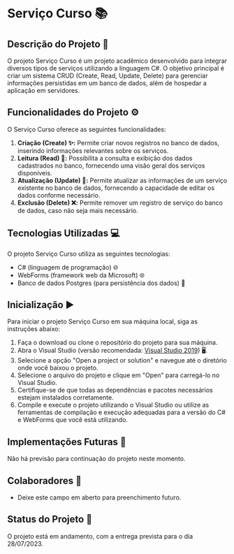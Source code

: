 # Serviço Curso 📚

## Descrição do Projeto 📝

O projeto Serviço Curso é um projeto acadêmico desenvolvido para integrar diversos tipos de serviços utilizando a linguagem C#. O objetivo principal é criar um sistema CRUD (Create, Read, Update, Delete) para gerenciar informações persistidas em um banco de dados, além de hospedar a aplicação em servidores.

## Funcionalidades do Projeto ⚙️

O Serviço Curso oferece as seguintes funcionalidades:

1. **Criação (Create) ✨:** Permite criar novos registros no banco de dados, inserindo informações relevantes sobre os serviços.
2. **Leitura (Read) 👀:** Possibilita a consulta e exibição dos dados cadastrados no banco, fornecendo uma visão geral dos serviços disponíveis.
3. **Atualização (Update) 🔄:** Permite atualizar as informações de um serviço existente no banco de dados, fornecendo a capacidade de editar os dados conforme necessário.
4. **Exclusão (Delete) ❌:** Permite remover um registro de serviço do banco de dados, caso não seja mais necessário.

## Tecnologias Utilizadas 💻

O projeto Serviço Curso utiliza as seguintes tecnologias:

- C# (linguagem de programação) 🌐
- WebForms (framework web da Microsoft) 🌐
- Banco de dados Postgres (para persistência dos dados) 🐘

## Inicialização ▶️

Para iniciar o projeto Serviço Curso em sua máquina local, siga as instruções abaixo:

1. Faça o download ou clone o repositório do projeto para sua máquina.
2. Abra o Visual Studio (versão recomendada: [Visual Studio 2019](https://visualstudio.microsoft.com/downloads/)) 🖥️.
3. Selecione a opção "Open a project or solution" e navegue até o diretório onde você baixou o projeto.
4. Selecione o arquivo do projeto e clique em "Open" para carregá-lo no Visual Studio.
5. Certifique-se de que todas as dependências e pacotes necessários estejam instalados corretamente.
6. Compile e execute o projeto utilizando o Visual Studio ou utilize as ferramentas de compilação e execução adequadas para a versão do C# e WebForms que você está utilizando.

## Implementações Futuras 🔮

Não há previsão para continuação do projeto neste momento.

## Colaboradores 👥

- Deixe este campo em aberto para preenchimento futuro.

## Status do Projeto 🚧

O projeto está em andamento, com a entrega prevista para o dia 28/07/2023.
